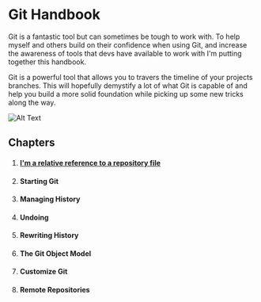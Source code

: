 # **Git Handbook**

Git is a fantastic tool but can sometimes be tough to work with. To help myself and others build on their confidence when using Git, and increase the awareness of tools that devs have available to work with I'm putting together this handbook. 

Git is a powerful tool that allows you to travers the timeline of your projects branches. This will hopefully demystify a lot of what Git is capable of and help you build a more solid foundation while picking up some new tricks along the way.

![Alt Text](https://media.giphy.com/media/7h1kSwC7s7gaI/giphy.gif)

## **Chapters**
1. #### [I'm a relative reference to a repository file](./chapters/get-confident.md)
2. #### Starting Git
3. #### Managing History
4. #### Undoing
5. #### Rewriting History
6. #### The Git Object Model
7. #### Customize Git
8. #### Remote Repositories